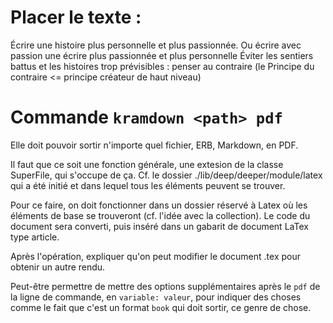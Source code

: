 # Placer le texte :

Écrire une histoire plus personnelle et plus passionnée. Ou écrire avec passion une écrire plus passionnée et plus personnelle
Éviter les sentiers battus et les histoires trop prévisibles : penser au contraire (le Principe du contraire <= principe créateur de haut niveau)

# Commande `kramdown <path> pdf`

Elle doit pouvoir sortir n'importe quel fichier, ERB, Markdown, en PDF.

Il faut que ce soit une fonction générale, une extesion de la classe SuperFile, qui s'occupe de ça. Cf. le dossier ./lib/deep/deeper/module/latex qui a été initié et dans lequel tous les éléments peuvent se trouver.

Pour ce faire, on doit fonctionner dans un dossier réservé à Latex où les éléments de base se trouveront (cf. l'idée avec la collection). Le code du document sera converti, puis inséré dans un gabarit de document LaTex type article.

Après l'opération, expliquer qu'on peut modifier le document .tex pour obtenir un autre rendu.

Peut-être permettre de mettre des options supplémentaires après le `pdf` de la ligne de commande, en `variable: valeur`, pour indiquer des choses comme le fait que c'est un format `book` qui doit sortir, ce genre de chose.
